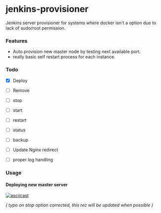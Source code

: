 # jenkins-provisioner
Jenkins server provisioner for systems where docker isn't a option due to lack of sudo/root permission.

### Features

- Auto provision new master node by testing next available port.
- really basic self restart process for each instance.

### Todo
- [x] Deploy
- [ ] Remove 
- [ ] stop
- [ ] start
- [ ] restart
- [ ] status
- [ ] backup
- [ ] Update Nginx redirect
- [ ] proper log handling


### Usage

#### Deploying new master server

[![asciicast](https://asciinema.org/a/YNBcLat3XN7Ax5rU649z73LMg.svg)](https://asciinema.org/a/YNBcLat3XN7Ax5rU649z73LMg)

*( typo on stop option corrected, this rec will be updated when possible )*
